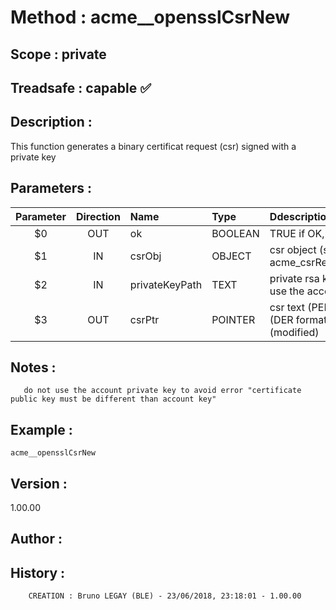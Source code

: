 ﻿# **Method :** acme__opensslCsrNew## **Scope :** private## **Treadsafe :** capable ✅ ## **Description :** This function generates a binary certificat request (csr) signed with a private key## **Parameters :** | Parameter | Direction | Name | Type | Ddescription | |:----:|:----:|:----|:----|:----| | $0 | OUT | ok | BOOLEAN | TRUE if OK, FALSE otherwise | | $1 | IN | csrObj | OBJECT | csr object (see acme_csrReqConfObjectNew) | | $2 | IN | privateKeyPath | TEXT | private rsa key path (do not use the account private key) | | $3 | OUT | csrPtr | POINTER | csr text (PEM format) or blob (DER format) pointer (modified) | ## **Notes :**        do not use the account private key to avoid error "certificate public key must be different than account key"## **Example :** ```acme__opensslCsrNew```## **Version :** 1.00.00## **Author :** ## **History :**         CREATION : Bruno LEGAY (BLE) - 23/06/2018, 23:18:01 - 1.00.00
